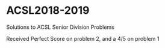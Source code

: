 # ACSL2018-2019
Solutions to ACSL Senior Division Problems

Received Perfect Score on problem 2, and a 4/5 on problem 1
